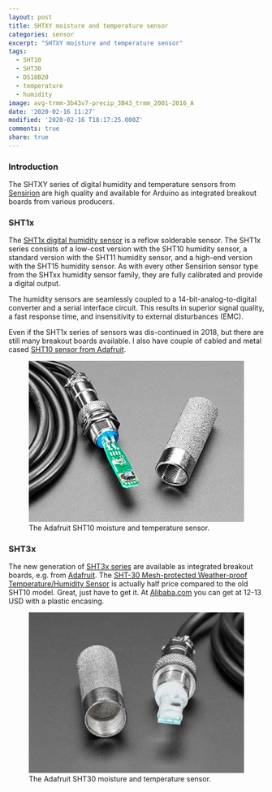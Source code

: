 ```yaml
---
layout: post
title: SHTXY moisture and temperature sensor
categories: sensor
excerpt: "SHTXY moisture and temperature sensor"
tags:
  - SHT10
  - SHT30
  - DS18B20
  - temperature
  - humidity
image: avg-trmm-3b43v7-precip_3B43_trmm_2001-2016_A
date: '2020-02-16 11:27'
modified: '2020-02-16 T18:17:25.000Z'
comments: true
share: true
---
```

<script src="https://karttur.github.io/common/assets/js/karttur/togglediv.js"></script>

### Introduction

The SHTXY series of digital humidity and temperature sensors from [Sensirion](https://www.sensirion.com) are high quality and available for Arduino as integrated breakout boards from various producers.

### SHT1x

The [SHT1x digital humidity sensor](https://www.sensirion.com/en/environmental-sensors/humidity-sensors/digital-humidity-sensors-for-accurate-measurements/) is a reflow solderable sensor. The SHT1x series consists of a low-cost version with the SHT10 humidity sensor, a standard version with the SHT11 humidity sensor, and a high-end version with the SHT15 humidity sensor. As with every other Sensirion sensor type from the SHTxx humidity sensor family, they are fully calibrated and provide a digital output.

The humidity sensors are seamlessly coupled to a 14-bit-analog-to-digital converter and a serial interface circuit. This results in superior signal quality, a fast response time, and insensitivity to external disturbances (EMC).

Even if the SHT1x series of sensors was dis-continued in 2018, but there are still many breakout boards available. I also have couple of cabled and metal cased [SHT10 sensor from Adafruit](https://www.adafruit.com/product/1298).

<figure>
<img src="../../images/sensor-SHT10-SM-temp-adafruit.png">
<figcaption> The Adafruit SHT10 moisture and temperature sensor. </figcaption>
</figure>

### SHT3x

The new generation of [SHT3x series](https://www.sensirion.com/en/environmental-sensors/humidity-sensors/digital-humidity-sensors-for-various-applications/) are available as integrated breakout boards, e.g. from [Adafruit](https://www.adafruit.com/product/2857). The [SHT-30 Mesh-protected Weather-proof Temperature/Humidity Sensor](https://www.adafruit.com/product/4099) is actually half price compared to the old SHT10 model. Great, just have to get it. At [Alibaba.com](https://www.alibaba.com/product-detail/Taidacent-SHT30-temperature-gauge-sensor-pi_60775152726.html?spm=a2700.details.maylikeexp.1.34566a84FkDeUQ) you can get at 12-13 USD with a plastic encasing.

<figure>
<img src="../../images/sensor-SHT30-SM-temp-adafruit.png">
<figcaption> The Adafruit SHT30 moisture and temperature sensor. </figcaption>
</figure>
